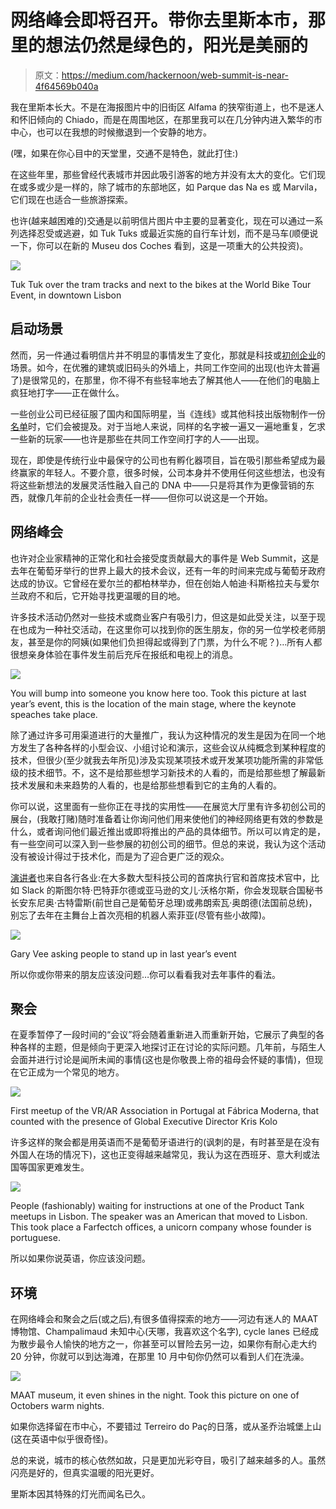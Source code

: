 # 网络峰会即将召开。带你去里斯本市，那里的想法仍然是绿色的，阳光是美丽的

> 原文：<https://medium.com/hackernoon/web-summit-is-near-4f64569b040a>

我在里斯本长大。不是在海报图片中的旧街区 Alfama 的狭窄街道上，也不是迷人和怀旧倾向的 Chiado，而是在周围地区，在那里我可以在几分钟内进入繁华的市中心，也可以在我想的时候撤退到一个安静的地方。

(嘿，如果在你心目中的天堂里，交通不是特色，就此打住:)

在这些年里，那些曾经代表城市并因此吸引游客的地方并没有太大的变化。它们现在或多或少是一样的，除了城市的东部地区，如 Parque das Na es 或 Marvila，它们现在也适合一些旅游探索。

也许(越来越困难的)交通是以前明信片图片中主要的显著变化，现在可以通过一系列选择忍受或逃避，如 Tuk Tuks 或最近实施的自行车计划，而不是马车(顺便说一下，你可以在新的 Museu dos Coches 看到，这是一项重大的公共投资)。

![](img/c203238c4b0aef6eb40938f4395c000d.png)

Tuk Tuk over the tram tracks and next to the bikes at the World Bike Tour Event, in downtown Lisbon

## 启动场景

然而，另一件通过看明信片并不明显的事情发生了变化，那就是科技或[初创企业](https://hackernoon.com/tagged/startup)的场景。如今，在优雅的建筑或旧码头的外墙上，共同工作空间的出现(也许太普遍了)是很常见的，在那里，你不得不有些轻率地去了解其他人——在他们的电脑上疯狂地打字——正在做什么。

一些创业公司已经征服了国内和国际明星，当《连线》或其他科技出版物制作一份[名单](http://www.wired.co.uk/article/best-startups-in-lisbon-2017)时，它们会被提及。对于当地人来说，同样的名字被一遍又一遍地重复，乞求一些新的玩家——也许是那些在共同工作空间打字的人——出现。

现在，即使是传统行业中最保守的公司也有孵化器项目，旨在吸引那些希望成为最终赢家的年轻人。不要介意，很多时候，公司本身并不使用任何这些想法，也没有将这些新想法的发展灵活性融入自己的 DNA 中——只是将其作为更像营销的东西，就像几年前的企业社会责任一样——但你可以说这是一个开始。

## 网络峰会

也许对企业家精神的正常化和社会接受度贡献最大的事件是 Web Summit，这是去年在葡萄牙举行的世界上最大的技术会议，还有一年的时间来完成与葡萄牙政府达成的协议。它曾经在爱尔兰的都柏林举办，但在创始人帕迪·科斯格拉夫与爱尔兰政府不和后，它开始寻找更温暖的目的地。

许多技术活动仍然对一些技术或商业客户有吸引力，但这是如此受关注，以至于现在也成为一种社交活动，在这里你可以找到你的医生朋友，你的另一位学校老师朋友，甚至是你的阿姨(如果他们负担得起或得到了门票，为什么不呢？)…所有人都很想亲身体验在事件发生前后充斥在报纸和电视上的消息。

![](img/73c924eaa90131156ec7e964f3d0bdef.png)

You will bump into someone you know here too. Took this picture at last year’s event, this is the location of the main stage, where the keynote speaches take place.

除了通过许多可用渠道进行的大量推广，我认为这种情况的发生是因为在同一个地方发生了各种各样的小型会议、小组讨论和演示，这些会议从纯概念到某种程度的技术，但很少(至少就我去年所见)涉及实现某项技术或开发某项功能所需的非常低级的技术细节。不，这不是给那些想学习新技术的人看的，而是给那些想了解最新技术发展和未来趋势的人看的，也是给那些想看到它的主角的人看的。

你可以说，这里面有一些你正在寻找的实用性——在展览大厅里有许多初创公司的展台，(我敢打赌)随时准备着让你询问他们用来使他们的神经网络更有效的参数是什么，或者询问他们最近推出或即将推出的产品的具体细节。所以可以肯定的是，有一些空间可以深入到一些参展的初创公司的细节。但总的来说，我认为这个活动没有被设计得过于技术化，而是为了迎合更广泛的观众。

[演讲者](https://websummit.com/speakers)也来自各行各业:在大多数大型科技公司的首席执行官和首席技术官中，比如 Slack 的斯图尔特·巴特菲尔德或亚马逊的文儿·沃格尔斯，你会发现联合国秘书长安东尼奥·古特雷斯(前世自己是葡萄牙总理)或弗朗索瓦·奥朗德(法国前总统)，别忘了去年在主舞台上首次亮相的机器人索菲亚(尽管有些小故障)。

![](img/a11a7be8840691c298e9c26c16ae96fe.png)

Gary Vee asking people to stand up in last year’s event

所以你或你带来的朋友应该没问题…你可以看看我对去年事件的看法。

## 聚会

在夏季暂停了一段时间的“会议”将会随着重新进入而重新开始，它展示了典型的各种各样的主题，但是倾向于更深入地探讨正在讨论的实际问题。几年前，与陌生人会面并进行讨论是闻所未闻的事情(这也是你敬畏上帝的祖母会怀疑的事情)，但现在它正成为一个常见的地方。

![](img/978f55f86d6a14f54fdc6037a216a903.png)

First meetup of the VR/AR Association in Portugal at Fábrica Moderna, that counted with the presence of Global Executive Director Kris Kolo

许多这样的聚会都是用英语而不是葡萄牙语进行的(讽刺的是，有时甚至是在没有外国人在场的情况下)，这也正变得越来越常见，我认为这在西班牙、意大利或法国等国家更难发生。

![](img/d54fbbed329e3d2b4957c1579798c581.png)

People (fashionably) waiting for instructions at one of the Product Tank meetups in Lisbon. The speaker was an American that moved to Lisbon. This took place a Farfectch offices, a unicorn company whose founder is portuguese.

所以如果你说英语，你应该没问题。

## 环境

在网络峰会和聚会之后(或之后),有很多值得探索的地方——河边有迷人的 MAAT 博物馆、Champalimaud 未知中心(天哪，我喜欢这个名字), cycle lanes 已经成为散步最令人愉快的地方之一，你甚至可以冒险去另一边，如果你有耐心走大约 20 分钟，你就可以到达海滩，在那里 10 月中旬你仍然可以看到人们在洗澡。

![](img/55e26c35914b29327cba759a38ccca28.png)

MAAT museum, it even shines in the night. Took this picture on one of Octobers warm nights.

如果你选择留在市中心，不要错过 Terreiro do Paç的日落，或从圣乔治城堡上山(这在英语中似乎很奇怪)。

总的来说，城市的核心依然如故，只是更加光彩夺目，吸引了越来越多的人。虽然闪亮是好的，但真实温暖的阳光更好。

里斯本因其特殊的灯光而闻名已久。